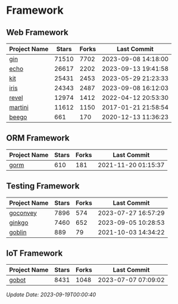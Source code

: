 # Framework

## Web Framework
| Project Name | Stars | Forks | Last Commit |
| ------------ | ----- | ----- | ----------- |
| [gin](https://github.com/gin-gonic/gin) | 71510 | 7702 | 2023-09-08 14:18:00 |
| [echo](https://github.com/labstack/echo) | 26617 | 2202 | 2023-09-13 19:41:58 |
| [kit](https://github.com/go-kit/kit) | 25431 | 2453 | 2023-05-29 21:23:33 |
| [iris](https://github.com/kataras/iris) | 24343 | 2487 | 2023-09-08 16:12:03 |
| [revel](https://github.com/revel/revel) | 12974 | 1412 | 2022-04-12 20:53:30 |
| [martini](https://github.com/go-martini/martini) | 11612 | 1150 | 2017-01-21 21:58:54 |
| [beego](https://github.com/astaxie/beego) | 661 | 170 | 2020-12-13 11:36:23 |

## ORM Framework
| Project Name | Stars | Forks | Last Commit |
| ------------ | ----- | ----- | ----------- |
| [gorm](https://github.com/jinzhu/gorm) | 610 | 181 | 2021-11-20 01:15:37 |

## Testing Framework
| Project Name | Stars | Forks | Last Commit |
| ------------ | ----- | ----- | ----------- |
| [goconvey](https://github.com/smartystreets/goconvey) | 7896 | 574 | 2023-07-27 16:57:29 |
| [ginkgo](https://github.com/onsi/ginkgo) | 7460 | 652 | 2023-09-05 10:28:53 |
| [goblin](https://github.com/franela/goblin) | 889 | 79 | 2021-10-03 14:34:22 |

## IoT Framework
| Project Name | Stars | Forks | Last Commit |
| ------------ | ----- | ----- | ----------- |
| [gobot](https://github.com/hybridgroup/gobot) | 8431 | 1048 | 2023-07-07 07:09:02 |

*Update Date: 2023-09-19T00:00:40*